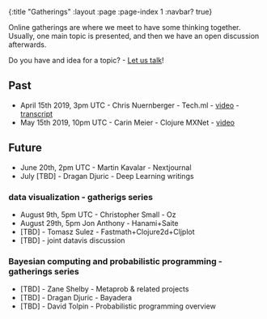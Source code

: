 {:title "Gatherings"
 :layout :page
 :page-index 1
 :navbar? true}

Online gatherings are where we meet to have some thinking together. Usually, one main topic is presented, and then we have an open discussion afterwards.

Do you have and idea for a topic? - [Let us talk](../about/#where)!

## Past

- April 15th 2019, 3pm UTC - Chris Nuernberger - Tech.ml - [video](https://www.youtube.com/watch?v=NyMABoUEj20&t=6m50s) - [transcript](https://github.com/joinr/sciclojminutes/blob/master/meeting.org)
- May 15th 2019, 10pm UTC - Carin Meier - Clojure MXNet - [video](https://www.youtube.com/watch?v=niCq-pvDyZc)

## Future

- June 20th, 2pm UTC - Martin Kavalar - Nextjournal
- July [TBD] - Dragan Djuric - Deep Learning writings

### data visualization - gatherigs series
- August 9th, 5pm UTC - Christopher Small - Oz
- August 29th, 5pm Jon Anthony - Hanami+Saite
- [TBD] - Tomasz Sulez - Fastmath+Clojure2d+Cljplot
- [TBD] - joint datavis discussion

### Bayesian computing and probabilistic programming - gatherings series
- [TBD] - Zane Shelby - Metaprob & related projects
- [TBD] - Dragan Djuric - Bayadera
- [TBD] - David Tolpin - Probabilistic programming overview
